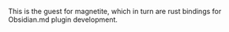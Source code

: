 This is the guest for magnetite, which in turn are rust bindings for Obsidian.md plugin development.